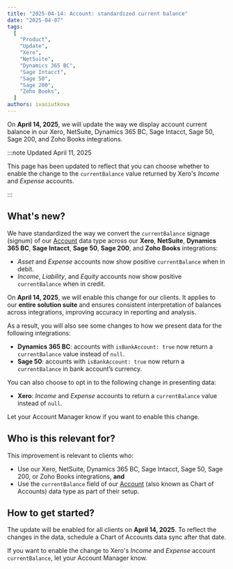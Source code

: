 ```yaml
---
title: "2025-04-14: Account: standardized current balance"
date: "2025-04-07"
tags:
  [
    "Product",
    "Update",
    "Xero",
    "NetSuite",
    "Dynamics 365 BC",
    "Sage Intacct",
    "Sage 50",
    "Sage 200",
    "Zoho Books",
  ]
authors: ivasiutkova
---
```


On **April 14, 2025**, we will update the way we display account current balance in our Xero, NetSuite, Dynamics 365 BC, Sage Intacct, Sage 50, Sage 200, and Zoho Books integrations.

<!--truncate-->

:::note Updated April 11, 2025

This page has been updated to reflect that you can choose whether to enable the change to the `currentBalance` value returned by Xero's _Income_ and _Expense_ accounts.

:::

## What's new?

We have standardized the way we convert the `currentBalance` signage (signum) of our [Account](/lending-api#/schemas/AccountingAccount) data type across our **Xero**, **NetSuite**, **Dynamics 365 BC**, **Sage Intacct**, **Sage 50**, **Sage 200**, and **Zoho Books** integrations:

- _Asset_ and _Expense_ accounts now show positive `currentBalance` when in debit.
- _Income_, _Liability_, and _Equity_ accounts now show positive `currentBalance` when in credit.

On **April 14, 2025**, we will enable this change for our clients. It applies to our **entire solution suite** and ensures consistent interpretation of balances across integrations, improving accuracy in reporting and analysis.

As a result, you will also see some changes to how we present data for the following integrations:

- **Dynamics 365 BC**: accounts with `isBankAccount: true` now return a `currentBalance` value instead of `null`.
- **Sage 50**: accounts with `isBankAccount: true` now return a `currentBalance` in bank account’s currency.

You can also choose to opt in to the following change in presenting data:

- **Xero**: _Income_ and _Expense_ accounts to return a `currentBalance` value instead of `null`.

Let your Account Manager know if you want to enable this change.

## Who is this relevant for?

This improvement is relevant to clients who:

- Use our Xero, NetSuite, Dynamics 365 BC, Sage Intacct, Sage 50, Sage 200, or Zoho Books integrations, **and**
- Use the `currentBalance` field of our [Account](/lending-api#/schemas/AccountingAccount) (also known as Chart of Accounts) data type as part of their setup.

## How to get started?

The update will be enabled for all clients on **April 14, 2025**. To reflect the changes in the data, schedule a Chart of Accounts data sync after that date.

If you want to enable the change to Xero's _Income_ and _Expense_ account `currentBalance`, let your Account Manager know.
